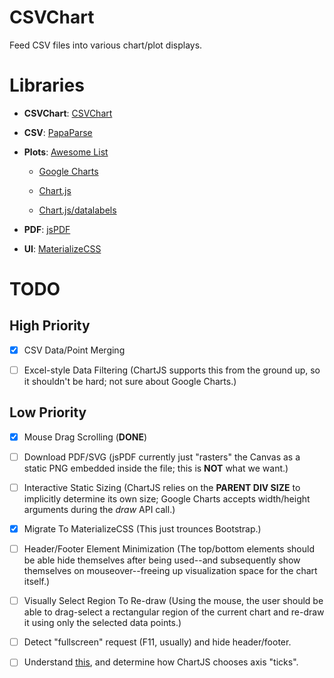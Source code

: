 # CSVChart

Feed CSV files into various chart/plot displays.

# Libraries

- **CSVChart**: [CSVChart](lib/csvchart.js)

- **CSV**: [PapaParse](https://papaparse.com)

- **Plots**: [Awesome List](https://github.com/zingchart/awesome-charting)

  - [Google Charts](https://developers.google.com/chart)

  - [Chart.js](https://www.chartjs.org)
  - [Chart.js/datalabels](https://github.com/chartjs/chartjs-plugin-datalabels)

- **PDF**: [jsPDF](https://github.com/parallax/jsPDF)

- **UI**: [MaterializeCSS](https://materializecss.com)

# TODO

## High Priority

- [x] CSV Data/Point Merging

- [ ] Excel-style Data Filtering (ChartJS supports this from the ground up, so
  it shouldn't be hard; not sure about Google Charts.)

## Low Priority

- [x] Mouse Drag Scrolling (**DONE**)

- [ ] Download PDF/SVG (jsPDF currently just "rasters" the Canvas as a static
  PNG embedded inside the file; this is **NOT** what we want.)

- [ ] Interactive Static Sizing (ChartJS relies on the **PARENT DIV SIZE** to
  implicitly determine its own size; Google Charts accepts width/height
  arguments during the *draw* API call.)

- [x] Migrate To MaterializeCSS (This just trounces Bootstrap.)

- [ ] Header/Footer Element Minimization (The top/bottom elements should be able
  hide themselves after being used--and subsequently show themselves on
  mouseover--freeing up visualization space for the chart itself.)

- [ ] Visually Select Region To Re-draw (Using the mouse, the user should be
  able to drag-select a rectangular region of the current chart and re-draw it
  using only the selected data points.)

- [ ] Detect "fullscreen" request (F11, usually) and hide header/footer.

- [ ] Understand [this](https://towardsdev.com/logarithmic-scale-how-to-plot-and-actually-understand-it-c38f00212206),
  and determine how ChartJS chooses axis "ticks".
